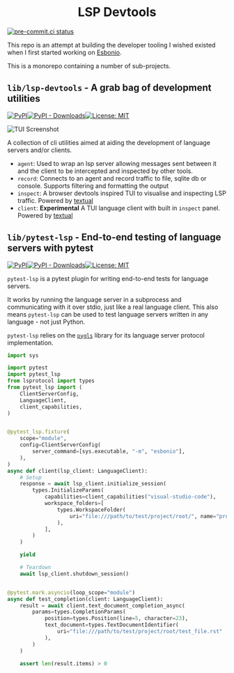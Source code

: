 <h1 align="center">LSP Devtools</h1>

[![pre-commit.ci status](https://results.pre-commit.ci/badge/github/swyddfa/lsp-devtools/develop.svg)](https://results.pre-commit.ci/latest/github/swyddfa/lsp-devtools/develop)

This repo is an attempt at building the developer tooling I wished existed when I first started working on [Esbonio](https://github.com/swyddfa/esbonio/).

This is a monorepo containing a number of sub-projects.

## `lib/lsp-devtools` - A grab bag of development utilities

[![PyPI](https://img.shields.io/pypi/v/lsp-devtools?style=flat-square)](https://pypi.org/project/lsp-devtools)[![PyPI - Downloads](https://img.shields.io/pypi/dm/lsp-devtools?style=flat-square)](https://pypistats.org/packages/lsp-devtools)[![License: MIT](https://img.shields.io/badge/license-MIT-blue.svg?style=flat-square)](https://github.com/swyddfa/lsp-devtools/blob/develop/lib/lsp-devtools/LICENSE)

![TUI Screenshot](https://user-images.githubusercontent.com/2675694/212438877-d332dd84-14b4-4568-b36f-4c3e04d4f95f.png)

A collection of cli utilities aimed at aiding the development of language servers and/or clients.

- `agent`: Used to wrap an lsp server allowing messages sent between it and the client to be intercepted and inspected by other tools.
- `record`: Connects to an agent and record traffic to file, sqlite db or console. Supports filtering and formatting the output
- `inspect`: A browser devtools inspired TUI to visualise and inspecting LSP traffic. Powered by [textual](https://textual.textualize.io/)
- `client`: **Experimental** A TUI language client with built in `inspect` panel. Powered by [textual](https://textual.textualize.io/)

## `lib/pytest-lsp` - End-to-end testing of language servers with pytest

[![PyPI](https://img.shields.io/pypi/v/pytest-lsp?style=flat-square)](https://pypi.org/project/pytest-lsp)[![PyPI - Downloads](https://img.shields.io/pypi/dm/pytest-lsp?style=flat-square)](https://pypistats.org/packages/pytest-lsp)[![License: MIT](https://img.shields.io/badge/license-MIT-blue.svg?style=flat-square)](https://github.com/swyddfa/lsp-devtools/blob/develop/lib/pytest-lsp/LICENSE)

`pytest-lsp` is a pytest plugin for writing end-to-end tests for language servers.

It works by running the language server in a subprocess and communicating with it over stdio, just like a real language client.
This also means `pytest-lsp` can be used to test language servers written in any language - not just Python.

`pytest-lsp` relies on the [`pygls`](https://github.com/openlawlibrary/pygls) library for its language server protocol implementation.

```python
import sys

import pytest
import pytest_lsp
from lsprotocol import types
from pytest_lsp import (
    ClientServerConfig,
    LanguageClient,
    client_capabilities,
)


@pytest_lsp.fixture(
    scope="module",
    config=ClientServerConfig(
        server_command=[sys.executable, "-m", "esbonio"],
    ),
)
async def client(lsp_client: LanguageClient):
    # Setup
    response = await lsp_client.initialize_session(
        types.InitializeParams(
            capabilities=client_capabilities("visual-studio-code"),
            workspace_folders=[
                types.WorkspaceFolder(
                    uri="file:///path/to/test/project/root/", name="project"
                ),
            ],
        )
    )

    yield

    # Teardown
    await lsp_client.shutdown_session()


@pytest.mark.asyncio(loop_scope="module")
async def test_completion(client: LanguageClient):
    result = await client.text_document_completion_async(
        params=types.CompletionParams(
            position=types.Position(line=5, character=23),
            text_document=types.TextDocumentIdentifier(
                uri="file:///path/to/test/project/root/test_file.rst"
            ),
        )
    )

    assert len(result.items) > 0
```
